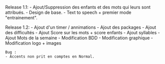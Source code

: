 Release 1.1:
    - Ajout/Suppression des enfants et des mots qui leurs sont attribués.
    - Design de base.
    - Text to speech + premier mode "entrainement".

Release 1.2:
    - Ajout d'un timer / annimations
    - Ajout des packages
    - Ajout des difficultés
    - Ajout Score sur les mots + score enfants
    - Ajout syllables
    - Ajout Mots de la semaine
    - Modification BDD
    - Modification graphique
    - Modification logo + images

    Bug :
    - Accents non prit en comptes en Normal.